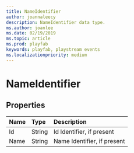 ```yaml
---
title: NameIdentifier
author: joannaleecy
description: NameIdentifier data type.
ms.author: joanlee
ms.date: 02/19/2019
ms.topic: article
ms.prod: playfab
keywords: playfab, playstream events
ms.localizationpriority: medium
---
```


# NameIdentifier

## Properties

|Name|Type|Description|
| :--------------------|:-------------------|:----------------------|
|Id|String|Id Identifier, if present|
|Name|String|Name Identifier, if present|
